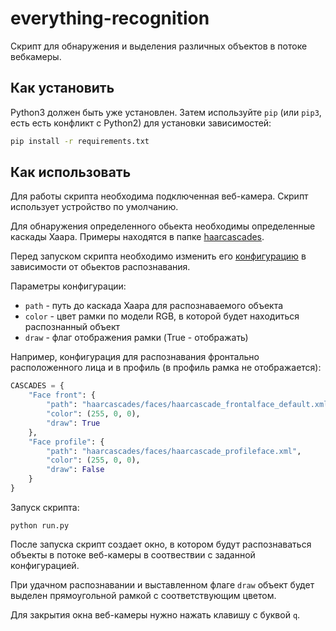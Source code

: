 # everything-recognition
Скрипт для обнаружения и выделения различных объектов в потоке вебкамеры.


## Как установить

Python3 должен быть уже установлен. 
Затем используйте `pip` (или `pip3`, есть есть конфликт с Python2) для установки зависимостей:
```bash
pip install -r requirements.txt
```

## Как использовать

Для работы скрипта необходима подключенная веб-камера. Скрипт использует устройство по умолчанию.

Для обнаружения определенного обьекта необходимы определенные каскады Хаара. 
Примеры находятся в папке [haarcascades](./haarcascades).

Перед запуском скрипта необходимо изменить его [конфигурацию](./config.py) в зависимости от обьектов распознавания.

Параметры конфигурации:
- `path` - путь до каскада Хаара для распознаваемого объекта
-  `color` - цвет рамки по модели RGB, в которой будет находиться распознанный объект
-  `draw` - флаг отображения рамки (True - отображать)

Например, конфигурация для распознавания фронтально расположенного лица и в профиль (в профиль рамка не отображается):
```python
CASCADES = {
    "Face front": {
        "path": "haarcascades/faces/haarcascade_frontalface_default.xml",
        "color": (255, 0, 0),
        "draw": True
    },
    "Face profile": {
        "path": "haarcascades/faces/haarcascade_profileface.xml",
        "color": (255, 0, 0),
        "draw": False
    }
}
```

Запуск скрипта:

```
python run.py
```

После запуска скрипт создает окно, в котором будут распознаваться объекты в потоке веб-камеры в соотвествии с заданной конфигурацией.

При удачном распознавании и выставленном флаге `draw` объект будет выделен прямоугольной рамкой с соответствующим цветом.

Для закрытия окна веб-камеры нужно нажать клавишу с буквой `q`.

